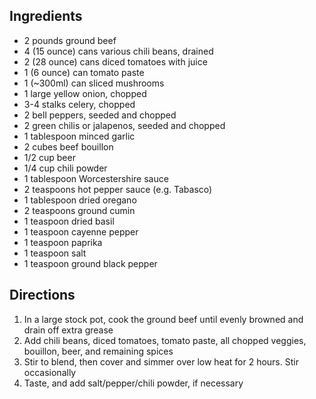 ## Ingredients
- 2 pounds ground beef
- 4 (15 ounce) cans various chili beans, drained
- 2 (28 ounce) cans diced tomatoes with juice
- 1 (6 ounce) can tomato paste
- 1 (~300ml) can sliced mushrooms
- 1 large yellow onion, chopped
- 3-4 stalks celery, chopped
- 2 bell peppers, seeded and chopped
- 2 green chilis or jalapenos, seeded and chopped
- 1 tablespoon minced garlic
- 2 cubes beef bouillon
- 1/2 cup beer
- 1/4 cup chili powder
- 1 tablespoon Worcestershire sauce
- 2 teaspoons hot pepper sauce (e.g. Tabasco)
- 1 tablespoon dried oregano
- 2 teaspoons ground cumin
- 1 teaspoon dried basil
- 1 teaspoon cayenne pepper
- 1 teaspoon paprika
- 1 teaspoon salt
- 1 teaspoon ground black pepper

## Directions
1. In a large stock pot, cook the ground beef until evenly browned and drain off extra grease
1. Add chili beans, diced tomatoes, tomato paste, all chopped veggies, bouillon, beer, and remaining spices
1. Stir to blend, then cover and simmer over low heat for 2 hours. Stir occasionally
1. Taste, and add salt/pepper/chili powder, if necessary

